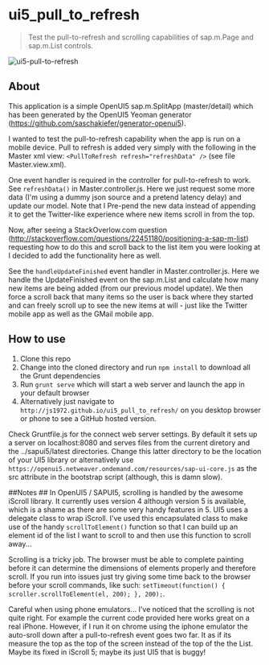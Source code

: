 # ui5\_pull\_to\_refresh

> Test the pull-to-refresh and scrolling capabilities of sap.m.Page and sap.m.List controls.

![ui5-pull-to-refresh](https://f.cloud.github.com/assets/1317161/2489828/6e180ff4-b17a-11e3-9558-a82996e4328f.gif)

## About ##
This application is a simple OpenUI5 sap.m.SplitApp (master/detail) which has been generated by the OpenUI5 Yeoman generator (https://github.com/saschakiefer/generator-openui5).

I wanted to test the pull-to-refresh capability when the app is run on a mobile device. Pull to refresh is added very simply with the following in the Master xml view: ```<PullToRefresh refresh="refreshData"	/>``` (see file Master.view.xml).

One event handler is required in the controller for pull-to-refresh to work. See ```refreshData()``` in Master.controller.js. Here we just request some more data (I'm using a dummy json source and a pretend latency delay) and update our model. Note that I Pre-pend the new data instead of appending it to get the Twitter-like experience where new items scroll in from the top.

Now, after seeing a StackOverlow.com question (http://stackoverflow.com/questions/22451180/positioning-a-sap-m-list) requesting how to do this and scroll back to the list item you were looking at I decided to add the functionality here as well.

See the ```handleUpdateFinished``` event handler in Master.controller.js. Here we handle the UpdateFinished event on the sap.m.List and calculate how many new items are being added (from our previous model update). We then force a scroll back that many items so the user is back where they started and can freely scroll up to see the new items at will - just like the Twitter mobile app as well as the GMail mobile app.

## How to use ##
1. Clone this repo
2. Change into the cloned directory and run ```npm install``` to download all the Grunt dependencies
3. Run ```grunt serve``` which will start a web server and launch the app in your default browser
4. Alternatively just navigate to ```http://js1972.github.io/ui5_pull_to_refresh/``` on you desktop browser or phone to see a GitHub hosted version.

Check Gruntfile.js for the connect web server settings. By default it sets up a server on localhost:8080 and serves files from the current diretory and the ../sapui5/latest directories. Change this latter directory to be the location of your UI5 library or alternatively use ```https://openui5.netweaver.ondemand.com/resources/sap-ui-core.js``` as the src attribute in the bootstrap script (although, this is damn slow).

##Notes ##
In OpenUI5 / SAPUI5, scrolling is handled by the awesome iScroll library. It currently uses version 4 although version 5 is available, which is a shame as there are some very handy features in 5. UI5 uses a delegate class to wrap iScroll. I've used this encapsulated class to make use of the handy ```scrollToElement()``` function so that I can build up an element id of the list I want to scroll to and then use this function to scroll away...

Scrolling is a tricky job. The browser must be able to complete painting before it can determine the dimensions of elements properly and therefore scroll. If you run into issues just try giving some time back to the browser before your scroll commands, like such: ```setTimeout(function() { scroller.scrollToElement(el, 200); }, 200);```.

Careful when using phone emulators... I've noticed that the scrolling is not quite right. For example the current code provided here works great on a real iPhone. However, if I run it on chrome using the iphone emulator the auto-sroll down after a pull-to-refresh event goes two far. It as if its measure the top as the top of the screen instead of the top of the the List. Maybe its fixed in iScroll 5; maybe its just UI5 that is buggy!
